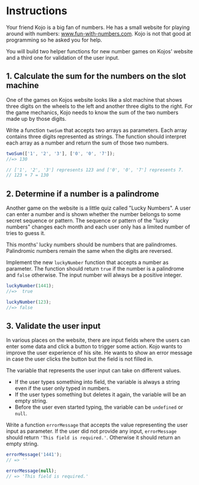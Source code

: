 # Instructions

Your friend Kojo is a big fan of numbers.
He has a small website for playing around with numbers: www.fun-with-numbers.com.
Kojo is not that good at programming so he asked you for help.

You will build two helper functions for new number games on Kojos' website and a third one for validation of the user input.

## 1. Calculate the sum for the numbers on the slot machine

One of the games on Kojos website looks like a slot machine that shows three digits on the wheels to the left and another three digits to the right.
For the game mechanics, Kojo needs to know the sum of the two numbers made up by those digits.

Write a function `twoSum` that accepts two arrays as parameters.
Each array contains three digits represented as strings.
The function should interpret each array as a number and return the sum of those two numbers.

```javascript
twoSum(['1', '2', '3'], ['0', '0', '7']);
//=> 130

// ['1', '2', '3'] represents 123 and ['0', '0', '7'] represents 7.
// 123 + 7 = 130
```

## 2. Determine if a number is a palindrome

Another game on the website is a little quiz called "Lucky Numbers".
A user can enter a number and is shown whether the number belongs to some secret sequence or pattern.
The sequence or pattern of the "lucky numbers" changes each month and each user only has a limited number of tries to guess it.

This months' lucky numbers should be numbers that are palindromes.
Palindromic numbers remain the same when the digits are reversed.

Implement the new `luckyNumber` function that accepts a number as parameter.
The function should return `true` if the number is a palindrome and `false` otherwise.
The input number will always be a positive integer.

```javascript
luckyNumber(1441);
//=>  true

luckyNumber(123);
//=> false
```

## 3. Validate the user input

In various places on the website, there are input fields where the users can enter some data and click a button to trigger some action.
Kojo wants to improve the user experience of his site.
He wants to show an error message in case the user clicks the button but the field is not filled in.

The variable that represents the user input can take on different values.

- If the user types something into field, the variable is always a string even if the user only typed in numbers.
- If the user types something but deletes it again, the variable will be an empty string.
- Before the user even started typing, the variable can be `undefined` or `null`.

Write a function `errorMessage` that accepts the value representing the user input as parameter.
If the user did not provide any input, `errorMessage` should return `'This field is required.'`.
Otherwise it should return an empty string.

```javascript
errorMessage('1441');
// => ''

errorMessage(null);
// => 'This field is required.'
```
